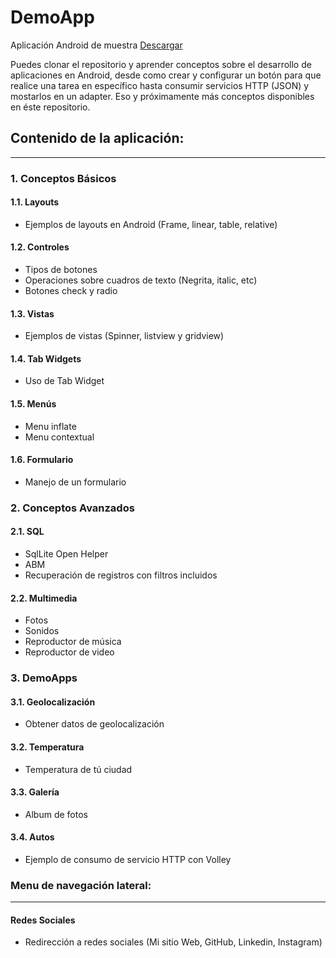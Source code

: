 # DemoApp
Aplicación Android de muestra [Descargar](https://github.com/DvD93/DemoApp/raw/master/app/release/DemoApp.apk)

Puedes clonar el repositorio y aprender conceptos sobre el desarrollo de aplicaciones en Android, desde como crear y configurar un botón para que realice una tarea en específico hasta consumir servicios HTTP (JSON) y mostarlos en un adapter. Eso y próximamente más conceptos disponibles en éste repositorio.  

## Contenido de la aplicación:
---

###  1. Conceptos Básicos

#### 1.1. Layouts

* Ejemplos de layouts en Android (Frame, linear, table, relative)

#### 1.2. Controles

* Tipos de botones
* Operaciones sobre cuadros de texto (Negrita, italic, etc)
* Botones check y radio

#### 1.3. Vistas

* Ejemplos de vistas (Spinner, listview y gridview)

#### 1.4. Tab Widgets

* Uso de Tab Widget

#### 1.5. Menús

* Menu inflate
* Menu contextual

#### 1.6. Formulario

* Manejo de un formulario

### 2. Conceptos Avanzados

#### 2.1. SQL

* SqlLite Open Helper
* ABM
* Recuperación de registros con filtros incluidos

#### 2.2. Multimedia

* Fotos
* Sonidos
* Reproductor de música
* Reproductor de video

### 3. DemoApps

#### 3.1. Geolocalización

* Obtener datos de geolocalización

#### 3.2. Temperatura

* Temperatura de tú ciudad

#### 3.3. Galería

* Album de fotos

#### 3.4. Autos

* Ejemplo de consumo de servicio HTTP con Volley

### Menu de navegación lateral:
---

#### Redes Sociales

* Redirección a redes sociales (Mi sitio Web, GitHub, Linkedin, Instagram)
